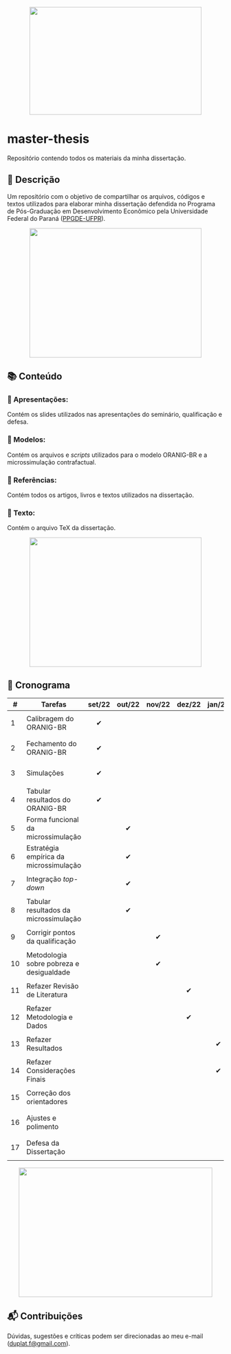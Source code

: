 
<p align="center">
  <img width="400" height="250" src="https://github.com/felipeduplat/Thesis/blob/main/img/000.png">
</p>

# master-thesis
Repositório contendo todos os materiais da minha dissertação.



<!-- Descrição -->
## :loudspeaker: Descrição

Um repositório com o objetivo de compartilhar os arquivos, códigos e textos utilizados para elaborar minha dissertação defendida no Programa de Pós-Graduação em Desenvolvimento Econômico pela Universidade Federal do Paraná ([PPGDE-UFPR](https://www.prppg.ufpr.br/site/ppgde/pb/)).

<p align="center">
  <img width="400" height="300" src="https://github.com/felipeduplat/Thesis/blob/main/img/001.png">
</p>



<!-- Bloco 01 - conteúdo -->
## :books: Conteúdo

### :file_folder: Apresentações:

Contém os slides utilizados nas apresentações do seminário, qualificação e defesa.

### :file_folder: Modelos:

Contém os arquivos e _scripts_ utilizados para o modelo ORANIG-BR e a microssimulação contrafactual.

### :file_folder: Referências:

Contém todos os artigos, livros e textos utilizados na dissertação.

### :file_folder: Texto:

Contém o arquivo TeX da dissertação.

<p align="center">
  <img width="400" height="300" src="https://github.com/felipeduplat/Thesis/blob/main/img/002.png">
</p>



<!-- Bloco 02 - Cronograma -->
## :calendar: Cronograma

| #  |              Tarefas                   |             set/22              |              out/22             |              nov/22             |              dez/22             | jan/23  | fev/23  | 
| -  |              -------                   |             ------              |              ------             |              ------             |              ------             | ------  | ------  |
| 1  | Calibragem do ORANIG-BR                | <p align="center"> &#10004;</p> |                                 |                                 |                                 |         |         |
| 2  | Fechamento do ORANIG-BR                | <p align="center"> &#10004;</p> |                                 |                                 |                                 |         |         |
| 3  | Simulações                             | <p align="center"> &#10004;</p> |                                 |                                 |                                 |         |         |
| 4  | Tabular resultados do ORANIG-BR        | <p align="center"> &#10004;</p> |                                 |                                 |                                 |         |         |
| 5  | Forma funcional da microssimulação     |                                 | <p align="center"> &#10004;</p> |                                 |                                 |         |         |
| 6  | Estratégia empírica da microssimulação |                                 | <p align="center"> &#10004;</p> |                                 |                                 |         |         |
| 7  | Integração _top-down_                  |                                 | <p align="center"> &#10004;</p> |                                 |                                 |         |         |
| 8  | Tabular resultados da microssimulação  |                                 | <p align="center"> &#10004;</p> |                                 |                                 |         |         |
| 9  | Corrigir pontos da qualificação        |                                 |                                 | <p align="center"> &#10004;</p> |                                 |         |         |
| 10 | Metodologia sobre pobreza e desigualdade |                                 |                                 | <p align="center"> &#10004;</p> |                                 |         |         |
| 11 | Refazer Revisão de Literatura          |                                 |                                 |                                 | <p align="center"> &#10004;</p> |         |         |
| 12 | Refazer Metodologia e Dados            |                                 |                                 |                                 | <p align="center"> &#10004;</p> |         |         |
| 13 | Refazer Resultados                     |                                 |                                 |                                 |         | <p align="center"> &#10004;</p> |         |
| 14 | Refazer Considerações Finais           |                                 |                                 |                                 |         | <p align="center"> &#10004;</p> |         |
| 15 | Correção dos orientadores              |                                 |                                 |                                 |         |         | <p align="center"> &#10004;</p> |
| 16 | Ajustes e polimento                    |                                 |                                 |                                 |         |         | <p align="center"> &#10004;</p> |
| 17 | Defesa da Dissertação                  |                                 |                                 |                                 |         |         | <p align="center"> &#10004; </p>|



<p align="center">
  <img width="450" height="300" src="https://github.com/felipeduplat/Thesis/blob/main/img/003.png">
</p>



<!-- Bloco 03 - contribuições -->
## :mailbox_with_mail: Contribuições 

Dúvidas, sugestões e críticas podem ser direcionadas ao meu e-mail (duplat.f@gmail.com).


